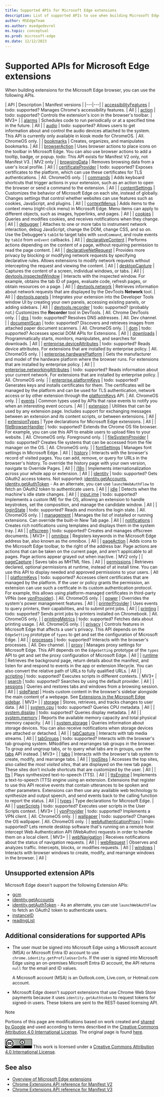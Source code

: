 ```yaml
---
title: Supported APIs for Microsoft Edge extensions
description: List of supported APIs to use when building Microsoft Edge extensions.
author: MSEdgeTeam
ms.author: msedgedevrel
ms.topic: conceptual
ms.prod: microsoft-edge
ms.date: 12/12/2023
---
```

# Supported APIs for Microsoft Edge extensions

When building extensions for the Microsoft Edge browser, you can use the following APIs.

| API | Description | Manifest versions |
|---|---|
| [accessibilityFeatures](https://developer.chrome.com/docs/extensions/reference/api/accessibilityFeatures) | todo: supported?  Manages Chrome's accessibility features. | All |
| [action](https://developer.chrome.com/docs/extensions/reference/api/action) | todo: supported?  Controls the extension's icon in the browser's toolbar. | MV3+ |
| [alarms](https://developer.chrome.com/docs/extensions/reference/api/alarms) | Schedules code to run periodically or at a specified time in the future. | All |
| [audio](https://developer.chrome.com/docs/extensions/reference/api/audio) | todo: supported?  Allows users to get information about and control the audio devices attached to the system.  This API is currently only available in kiosk mode for ChromeOS. | All.  ChromeOS only. |
| [bookmarks](https://developer.chrome.com/docs/extensions/reference/api/bookmarks) | Creates, organizes, and manipulates bookmarks. | All |
| [browserAction](https://developer.chrome.com/docs/extensions/mv2/reference/browserAction) | Uses browser actions to place icons on the toolbar in Microsoft Edge. You can also use browser actions to add a tooltip, badge, or popup.  todo: This API exists for Manifest V2 only, not Manifest V3. | MV2 only |
| [browsingData](https://developer.chrome.com/docs/extensions/reference/api/browsingData) | Removes browsing data from a user's local profile. | All |
| [certificateProvider](https://developer.chrome.com/docs/extensions/reference/api/certificateProvider) | todo: supported?  Exposes certificates to the platform, which can use these certificates for TLS authentications. | All.  ChromeOS only. |
| [commands](https://developer.chrome.com/docs/extensions/reference/api/commands) | Adds keyboard shortcuts that trigger actions in your extension, such as an action to open the browser or send a command to the extension. | All |
| [contentSettings](https://developer.chrome.com/docs/extensions/reference/api/contentSettings) | Customizes the behavior of Microsoft Edge on each site, instead of globally. Changes settings that control whether websites can use features such as cookies, JavaScript, and plugins. | All |
| [contextMenus](https://developer.chrome.com/docs/extensions/reference/api/contextMenus) | Adds items to the context menu (right-click menu) in Microsoft Edge.  Menu items can apply to different objects, such as images, hyperlinks, and pages. | All |
| [cookies](https://developer.chrome.com/docs/extensions/reference/api/cookies) | Queries and modifies cookies, and receives notifications when they change. | All |
| [debugger](https://developer.chrome.com/docs/extensions/reference/api/debugger) | Attaches to one or more tabs to instrument network interaction, debug JavaScript, change the DOM, change CSS, and so on.  Use the Debuggee's `tabId` to target tabs with `sendCommand`, and route events by `tabId` from `onEvent` callbacks. | All |
| [declarativeContent](https://developer.chrome.com/docs/extensions/reference/api/declarativeContent) | Performs actions depending on the content of a page, without requiring permission to read the page content. | All |
| [declarativeNetRequest](https://developer.chrome.com/docs/extensions/reference/api/declarativeNetRequest) | Provides more privacy by blocking or modifying network requests by specifying declarative rules. Allows extensions to modify network requests without intercepting the request and viewing the content. | All |
| [desktopCapture](https://developer.chrome.com/docs/extensions/reference/api/desktopCapture) | Captures the content of a screen, individual windows, or tabs. | All |
| [devtools.inspectedWindow](https://developer.chrome.com/docs/extensions/reference/api/devtools/inspectedWindow) | Interacts with the inspected window.  For example, obtains the tab ID of pages, evaluate code, refresh pages, or obtain resources on a page. | All |
| [devtools.network](https://developer.chrome.com/docs/extensions/reference/api/devtools/network) | Retrieves information about network requests that are displayed by the DevTools **Network** tool. | All |
| [devtools.panels](https://developer.chrome.com/docs/extensions/reference/api/devtools/panels) | Integrates your extension into the Developer Tools window UI by creating your own panels, accessing existing panels, or adding sidebars. | All |
| [devtools.recorder](https://developer.chrome.com/docs/extensions/reference/api/devtools/recorder) | todo: supported? (probably not.)  Customizes the **Recorder** tool in DevTools. | All.  Chrome DevTools only. |
| [dns](https://developer.chrome.com/docs/extensions/reference/api/dns) | todo: supported?  Resolves DNS addresses. | All.  Dev channel. |
| [documentScan](https://developer.chrome.com/docs/extensions/reference/api/documentScan) | todo: supported?  Discovers and retrieves images from attached paper document scanners. | All.  ChromeOS only. |
| [dom](https://developer.chrome.com/docs/extensions/reference/api/dom) | todo: supported?  Accesses special DOM APIs for Extensions. | All |
| [downloads](https://developer.chrome.com/docs/extensions/reference/api/downloads) | Programmatically starts, monitors, manipulates, and searches for downloads. | All |
| [enterprise.deviceAttributes](https://developer.chrome.com/docs/extensions/reference/api/enterprise/deviceAttributes) | todo: supported?  Reads device attributes.  For extensions that are installed by enterprise policy. | All.  ChromeOS only. |
| [enterprise.hardwarePlatform](https://developer.chrome.com/docs/extensions/reference/api/enterprise/hardwarePlatform) | Gets the manufacturer and model of the hardware platform where the browser runs.  For extensions that are installed by enterprise policy. | All |
| [enterprise.networkingAttributes](https://developer.chrome.com/docs/extensions/reference/api/enterprise/networkingAttributes) | todo: supported?  Reads information about your current network.  For extensions that are installed by enterprise policy. | All.  ChromeOS only. |
| [enterprise.platformKeys](https://developer.chrome.com/docs/extensions/reference/api/enterprise/platformKeys) | todo: supported?  Generates keys and installs certificates for them.  The certificates will be managed by the platform and can be used for TLS authentication, network access or by other extension through the [platformKeys](https://developer.chrome.com/docs/extensions/reference/api/platformKeys) API. | All.  ChromeOS only. |
| [events](https://developer.chrome.com/docs/extensions/reference/api/events) | Common types used by APIs that raise events to notify you when an interesting event occurs. | All |
| [extension](https://developer.chrome.com/docs/extensions/reference/api/extension) | Utilities that can be used by any extension page.  Includes support for exchanging messages between an extension and its content scripts, or between extensions. | All |
| [extensionTypes](https://developer.chrome.com/docs/extensions/reference/api/extensionTypes) | Type declarations for Microsoft Edge extensions. | All |
| [fileBrowserHandler](https://developer.chrome.com/docs/extensions/reference/api/fileBrowserHandler) | todo: supported?  Extends the Chrome OS file browser. For example, you can use this API to enable users to upload files to your website. | All.  ChromeOS only.  Foreground only. |
| [fileSystemProvider](https://developer.chrome.com/docs/extensions/reference/api/fileSystemProvider) | todo: supported?  Creates file systems that can be accessed from the file manager on the OS. | All.  ChromeOS only. |
| [fontSettings](https://developer.chrome.com/docs/extensions/reference/api/fontSettings) | Manages font settings in Microsoft Edge. | All |
| [history](https://developer.chrome.com/docs/extensions/reference/api/history) | Interacts with the browser's record of visited pages. You can add, remove, or query for URLs in the browser's history. To override the history page with your own version, navigate to Override Pages. | All |
| [i18n](https://developer.chrome.com/docs/extensions/reference/api/i18n) | Implements internationalization across your whole app or extension. | All |
| [identity](https://developer.chrome.com/docs/extensions/reference/api/identity) | todo: supported?  Gets OAuth2 access tokens.  Not supported: [identity.getAccounts](https://developer.chrome.com/docs/extensions/reference/api/identity#method-getAccounts), [identity.getAuthToken](https://developer.chrome.com/docs/extensions/reference/api/identity#method-getAuthToken) - As an alternate, you can use `launchWebAuthFlow` to fetch an OAuth2 token to authenticate users. | All |
| [idle](https://developer.chrome.com/docs/extensions/reference/api/idle) | Detects when the machine's idle state changes. | All |
| [input.ime](https://developer.chrome.com/docs/extensions/reference/api/input/ime) | todo: supported?  Implements a custom IME for the OS, allowing an extension to handle keystrokes, set the composition, and manage the candidate window. | All |
| [loginState](https://developer.chrome.com/docs/extensions/reference/api/loginState) | todo: supported?  Reads and monitors the login state. | All.  ChromeOS only. |
| [management](https://developer.chrome.com/docs/extensions/reference/api/management) | Manages the list of installed or running extensions.  Can override the built-in New Tab page. | All |
| [notifications](https://developer.chrome.com/docs/extensions/reference/api/notifications) | Creates rich notifications using templates and displays them in the system tray. | All |
| [offscreen](https://developer.chrome.com/docs/extensions/reference/api/offscreen) | todo: supported?  Creates and manages offscreen documents. | MV3+ |
| [omnibox](https://developer.chrome.com/docs/extensions/reference/api/omnibox) | Registers keywords in the Microsoft Edge address bar, also known as the omnibox. | All |
| [pageAction](https://developer.chrome.com/docs/extensions/mv2/reference/pageAction) | Adds icons to the Microsoft Edge toolbar, to the right of the address bar. Page actions are actions that can be taken on the current page, and aren't applicable to all pages. Page actions appear grayed out when inactive. | MV2 only |
| [pageCapture](https://developer.chrome.com/docs/extensions/reference/api/pageCapture) | Saves tabs as MHTML files. | All |
| [permissions](https://developer.chrome.com/docs/extensions/reference/api/permissions) | Retrieves declared, optional permissions at runtime, instead of at install time. You can use this API to display needed and approved permissions to your users. | All |
| [platformKeys](https://developer.chrome.com/docs/extensions/reference/api/platformKeys) | todo: supported?  Accesses client certificates that are managed by the platform.  If the user or policy grants the permission, an extension can use such a certficate in its custom authentication protocol.  For example, this allows using platform-managed certificates in third-party VPNs (see [vpnProvider](https://developer.chrome.com/docs/extensions/reference/api/vpnProvider)). | All.  ChromeOS only. |
| [power](https://developer.chrome.com/docs/extensions/reference/api/power) | Overrides the system's power management features. | All |
| [printerProvider](https://developer.chrome.com/docs/extensions/reference/api/printerProvider) | Uses events to query printers, their capabilities, and to submit print jobs. | All |
| [printing](https://developer.chrome.com/docs/extensions/reference/api/printing) | todo: supported?  Sends print jobs to printers installed on Chromebook. | All.  ChromeOS only. |
| [printingMetrics](https://developer.chrome.com/docs/extensions/reference/api/printingMetrics) | todo: supported?  Fetches data about printing usage. | All.  ChromeOS only. |
| [privacy](https://developer.chrome.com/docs/extensions/reference/api/privacy) | Controls features in Microsoft Edge that affects a user's privacy. This API depends on the `EdgeSetting` prototype of `types` to get and set the configuration of Microsoft Edge. | All |
| [processes](https://developer.chrome.com/docs/extensions/reference/api/processes) | todo: supported?  Interacts with the browser's processes. | All.  Dev channel. |
| [proxy](https://developer.chrome.com/docs/extensions/reference/api/proxy) | Manages proxy settings for Microsoft Edge. This API depends on the `EdgeSetting` prototype of the `types` API to get and set the proxy configuration of Microsoft Edge. | All |
| [runtime](https://developer.chrome.com/docs/extensions/reference/api/runtime) | Retrieves the background page, return details about the manifest, and listen for and respond to events in the app or extension lifecycle. You can also convert the relative path of URLs to fully qualified URLs. | All |
| [scripting](https://developer.chrome.com/docs/extensions/reference/api/scripting) | todo: supported?  Executes scripts in different contexts. | MV3+ |
| [search](https://developer.chrome.com/docs/extensions/reference/api/search) | todo: supported?  Searches by using the default provider. | All |
| [sessions](https://developer.chrome.com/docs/extensions/reference/api/sessions) | Queries and restores tabs and windows from a browsing session. | All |
| [sidePanel](https://developer.chrome.com/docs/extensions/reference/api/sidePanel) | Hosts custom content in the browser's sidebar alongside the main content of a webpage.  See [Extensions in the Microsoft Edge sidebar](../developer-guide/sidebar.md). | MV3+ |
| [storage](https://developer.chrome.com/docs/extensions/reference/api/storage) | Stores, retrieves, and tracks changes to user data. | All |
| [system.cpu](https://developer.chrome.com/docs/extensions/reference/api/system/cpu) | todo: supported?  Queries CPU metadata. | All |
| [system.display](https://developer.chrome.com/docs/extensions/reference/api/system/display) | todo: supported?  Queries display metadata. | All |
| [system.memory](https://developer.chrome.com/docs/extensions/reference/api/system/memory) | Reports the available memory capacity and total physical memory capacity. | All |
| [system.storage](https://developer.chrome.com/docs/extensions/reference/api/system/storage) | Queries information about storage devices. You can also receive notifications when storage devices are attached or detached. | All |
| [tabCapture](https://developer.chrome.com/docs/extensions/reference/api/tabCapture) | Interacts with tab media streams. | All |
| [tabGroups](https://developer.chrome.com/docs/extensions/reference/api/tabGroups) | todo: supported?  Interacts with the browser's tab grouping system. MNodifies and rearranges tab groups in the browser.  To group and ungroup tabs, or to query what tabs are in groups, use the [tabs](https://developer.chrome.com/docs/extensions/reference/api/tabs) API instead. | MV3+ |
| [tabs](https://developer.chrome.com/docs/extensions/reference/api/tabs) | Interacts with the browser's tab system to create, modify, and rearrange tabs. | All |
| [topSites](https://developer.chrome.com/docs/extensions/reference/api/topSites) | Accesses the top sites, also called the _most visited sites_, that are displayed on the new tab page. These sites don't include shortcuts that are customized by the user. | All |
| [tts](https://developer.chrome.com/docs/extensions/reference/api/tts) | Plays synthesized text-to-speech (TTS). | All |
| [ttsEngine](https://developer.chrome.com/docs/extensions/reference/api/ttsEngine) | Implements a text-to-speech (TTS) engine using an extension.  Extensions that register to use this API receive events that contain utterances to be spoken and other parameters.  Extensions can then use any available web technology to synthesize and output speech, and send events back to the calling function to report the status. | All |
| [types](https://developer.chrome.com/docs/extensions/reference/api/types) | Type declarations for Microsoft Edge. | All |
| [userScripts](https://developer.chrome.com/docs/extensions/reference/api/userScripts) | todo: supported?  Executes user scripts in the User Scripts context. | MV3+ |
| [vpnProvider](https://developer.chrome.com/docs/extensions/reference/api/vpnProvider) | todo: supported?  Implements a VPN client. | All.  ChromeOS only. |
| [wallpaper](https://developer.chrome.com/docs/extensions/reference/api/wallpaper) | todo: supported?  Changes the OS wallpaper. | All.  ChromeOS only. |
| [webAuthenticationProxy](https://developer.chrome.com/docs/extensions/reference/api/webAuthenticationProxy) | todo: supported?  Lets remote desktop software that's running on a remote host intercept Web Authentication API (WebAuthn) requests in order to handle them on a local client. | MV3+ |
| [webNavigation](https://developer.chrome.com/docs/extensions/reference/api/webNavigation) | Receives notifications about the status of navigation requests. | All |
| [webRequest](https://developer.chrome.com/docs/extensions/reference/api/webRequest) | Observes and analyzes traffic.  Intercepts, blocks, or modifies requests. | All |
| [windows](https://developer.chrome.com/docs/extensions/reference/api/windows) | Interacts with browser windows to create, modify, and rearrange windows in the browser. | All |


<!-- ====================================================================== -->
## Unsupported extension APIs

Microsoft Edge doesn't support the following Extension APIs:

* [gcm](https://developer.chrome.com/docs/extensions/reference/api/gcm)
* [identity.getAccounts](https://developer.chrome.com/docs/extensions/reference/api/identity#method-getAccounts)
* [identity.getAuthToken](https://developer.chrome.com/docs/extensions/reference/api/identity#method-getAuthToken) - As an alternate, you can use `launchWebAuthFlow` to fetch an OAuth2 token to authenticate users.
* [instanceID](https://developer.chrome.com/docs/extensions/reference/api/instanceID)
* [readingList](https://developer.chrome.com/docs/extensions/reference/api/readingList)<!-- Pending.  MV3+ -->


<!-- ====================================================================== -->
## Additional considerations for supported APIs

*  The user must be signed into Microsoft Edge using a Microsoft account (MSA) or Microsoft Entra ID account to use `chrome.identity.getProfileUserInfo`. If the user is signed into Microsoft Edge using an on-premises Microsoft Entra ID account, the API returns `null` for the email and ID values.

   A Microsoft account (MSA) is an Outlook.com, Live.com, or Hotmail.com account.

*  Microsoft Edge doesn't support extensions that use Chrome Web Store payments because it uses `identity.getAuthtoken` to request tokens for signed-in users.  These tokens are sent to the REST-based licensing API.


<!-- ====================================================================== -->
> [!NOTE]
> Portions of this page are modifications based on work created and [shared by Google](https://developers.google.com/terms/site-policies) and used according to terms described in the [Creative Commons Attribution 4.0 International License](https://creativecommons.org/licenses/by/4.0).
> The original page is found [here](https://developer.chrome.com/docs/extensions/reference/api).

[![Creative Commons License](../../media/cc-logo/88x31.png)](https://creativecommons.org/licenses/by/4.0)
This work is licensed under a [Creative Commons Attribution 4.0 International License](https://creativecommons.org/licenses/by/4.0).


<!-- ====================================================================== -->
## See also

* [Overview of Microsoft Edge extensions](../index.md)
* [Chrome Extensions API reference for Manifest V2](https://developer.chrome.com/docs/extensions/mv2/reference/)
* [Chrome Extensions API reference for Manifest V3](https://developer.chrome.com/docs/extensions/reference/api/)
